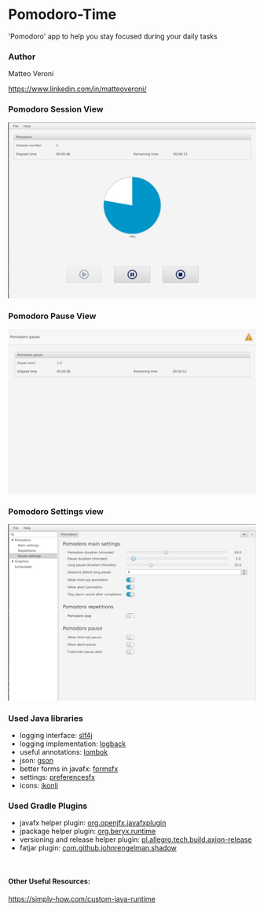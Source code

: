 # Pomodoro-Time

'Pomodoro' app to help you stay focused during your daily tasks

### Author

Matteo Veroni

https://www.linkedin.com/in/matteoveroni/

### Pomodoro Session View

![Alt text](doc/pomodoro-session-view.jpg?raw=true "Pomodoro Session View")

### Pomodoro Pause View

![Alt text](doc/pomodoro-pause-view.jpg?raw=true "Pomodoro Pause View")

### Pomodoro Settings view

![Alt text](doc/pomodoro-settings-view.jpg?raw=true "Pomodoro Settings View")

### Used Java libraries

- logging interface: [slf4j](https://www.slf4j.org/)
- logging implementation: [logback](https://logback.qos.ch/)
- useful annotations: [lombok](https://projectlombok.org/)
- json: [gson](https://github.com/google/gson)
- better forms in javafx: [formsfx](https://github.com/dlsc-software-consulting-gmbh/FormsFX)
- settings: [preferencesfx](https://github.com/dlsc-software-consulting-gmbh/PreferencesFX)
- icons: [ikonli](https://kordamp.org/ikonli/)

### Used Gradle Plugins

- javafx helper plugin: [org.openjfx.javafxplugin](https://github.com/openjfx/javafx-gradle-plugin)
- jpackage helper plugin: [org.beryx.runtime](https://badass-runtime-plugin.beryx.org/releases/latest/)
- versioning and release helper plugin: [pl.allegro.tech.build.axion-release](https://github.com/allegro/axion-release-plugin)
- fatjar plugin: [com.github.johnrengelman.shadow](https://github.com/johnrengelman/shadow)

<br/>

#### Other Useful Resources:

https://simply-how.com/custom-java-runtime